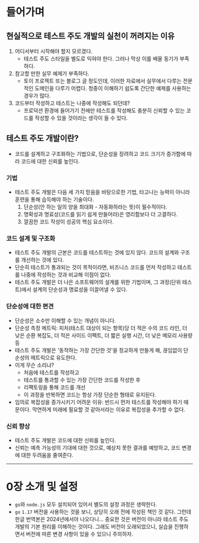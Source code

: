 # 들어가며

## 현실적으로 테스트 주도 개발의 실천이 꺼려지는 이유

1. 어디서부터 시작해야 할지 모르겠다.
   - 테스트 주도 스타일을 별도로 익혀야 한다. 그러나 막상 이를 배울 동기가 부족하다.
2. 참고할 만한 실무 예제가 부족하다.
   - 토이 프로젝트 또는 블로그 글 정도인데, 이러한 자료에서 실무에서 다루는 전문적인 도메인을 다루기 어렵다. 청중이 이해하기 쉽도록 간단한 예제를 사용하는 경우가 많다.
3. 코드부터 작성하고 테스트는 나중에 작성해도 되던데?
   - 프로덕션 환경에 들어가기 전에만 테스트를 작성해도 충분히 신뢰할 수 있는 코드를 작성할 수 있을 것이라는 생각이 들 수 있다.

## 테스트 주도 개발이란?

- 코드를 설계하고 구조화하는 기법으로, 단순성을 장려하고 코드 크기가 증가함에 따라 코드에 대한 신뢰를 높인다.

### 기법

- 테스트 주도 개발은 다음 세 가지 믿음을 바탕으로한 기법, 타고나는 능력이 아니라 훈련을 통해 습득해야 하는 기술이다.
  1. 단순성(안 하는 일의 양을 최대화 - 자동화하라는 뜻)이 필수적이다.
  2. 명확성과 명료성(코드를 읽기 쉽게 만들어라)은 영리함보다 더 고결하다.
  3. 깔끔한 코드 작성이 성공의 핵심 요소이다.

### 코드 설계 및 구조화

- 테스트 주도 개발의 근본은 코드를 테스트하는 것에 있지 않다. 코드의 설계와 구조를 개선하는 것에 있다.
- 단순히 테스트가 통과되는 것이 목적이라면, 비즈니스 코드를 먼저 작성하고 테스트를 나중에 작성하는 것과 비교해 이점이 없다.
- 테스트 주도 개발은 더 나은 소프트웨어의 설계를 위한 기법이며, 그 과정(단위 테스트)에서 설계의 단순성과 명료성을 이끌어낼 수 있다.

### 단순성에 대한 편견

- 단순성은 소수만 이해할 수 있는 개념이 아니다.
- 단순성 측정 메트릭: 피처(테스트 대상이 되는 항목)당 더 적은 수의 코드 라인, 더 낮은 순환 복잡도, 더 적은 사이드 이펙트, 더 짧은 실행 시간, 더 낮은 메모리 사용량 등
- 테스트 주도 개발은 '동작하는 가장 간단한 것'을 정교하게 만들게 해, 끊임없이 단순성의 메트릭으로 유도한다.
- 이게 무슨 소리냐?
  - 처음에 테스트를 작성하고
  - 테스트를 통과할 수 있는 가장 간단한 코드를 작성한 후
  - 리팩토링을 통해 코드를 개선
  - 이 과정을 반복하면 코드는 항상 가장 단순한 형태로 유지된다.
- 임의로 복잡성을 증가시키기 어려운 이유: 반드시 먼저 테스트를 작성해야 하기 때문이다. 막연하게 미래에 필요할 것 같아서라는 이유로 복잡성을 추가할 수 없다.

### 신뢰 향상

- 테스트 주도 개발은 코드에 대한 신뢰를 높인다.
- 신뢰는 예측 가능성의 기대에 대한 것으로, 예상치 못한 결과를 예방하고, 코드 변경에 대한 두려움을 줄여준다.

---

# 0장 소개 및 설정

- `go`와 `node.js` 모두 설치되어 있어서 별도의 설정 과정은 생략한다.
- `go` `1.17` 버전을 사용하는 것을 보니, 상당히 오래 전에 작성된 책인 것 같다. 그런데 한글 번역본은 2024년에서야 나오다니... 중요한 것은 버전이 아니라 테스트 주도 개발의 기본 원리를 이해하는 것이다. 그래도 버전이 오래되었으니, 실습을 진행하면서 버전에 따른 변경 사항이 있을 수 있으니 주의하자.
